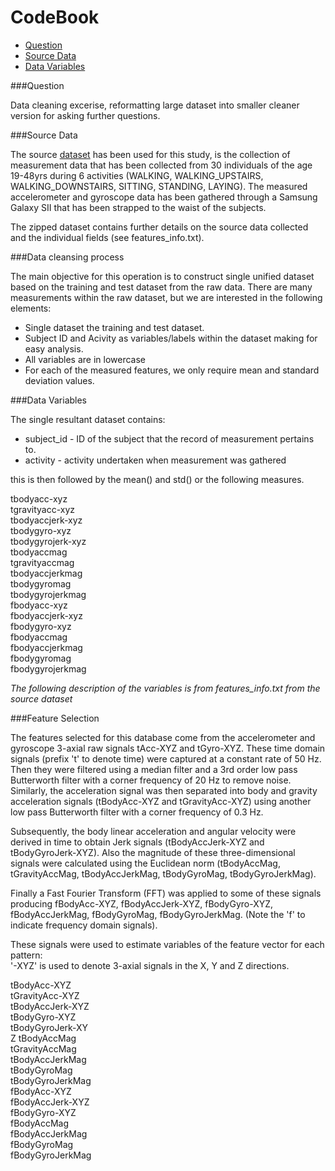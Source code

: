 CodeBook
========

- [Question](#thequestion)
- [Source Data](#SourceData)
- [Data Variables](#variables)


###<a name="thequestion"/></a>Question

Data cleaning excerise, reformatting large dataset into smaller cleaner version for asking further questions.

###<a name="sourcedata"></a>Source Data

The source  [dataset](https://d396qusza40orc.cloudfront.net/getdata%2Fprojectfiles%2FUCI%20HAR%20Dataset.zip)
has been used for this study, is the collection of measurement data that has been collected from 30 individuals of the age 19-48yrs during 6 activities (WALKING, WALKING_UPSTAIRS, WALKING_DOWNSTAIRS, SITTING, STANDING, LAYING). The measured accelerometer and gyroscope data has been gathered through a Samsung Galaxy SII  that has been strapped to the waist of the subjects.

The zipped dataset contains further details on the source data collected and the individual fields (see features_info.txt).

###Data cleansing process

The main objective for this operation is to construct single unified dataset based on the training and test dataset from the raw data. There are many measurements within the raw dataset, but we are interested in the following elements:

- Single dataset the training and test dataset.
- Subject ID and Acivity as variables/labels within the dataset making for easy analysis.
- All variables are in lowercase
- For each of the measured features, we only require mean and standard deviation values.

###<a name="variables"></a>Data Variables


The single resultant dataset contains:

- subject_id - ID of the subject that the record of measurement pertains to.
- activity - activity undertaken when measurement was gathered

this is then followed by the mean() and std() or the following measures.

tbodyacc-xyz</br>
tgravityacc-xyz</br>
tbodyaccjerk-xyz</br>
tbodygyro-xyz</br>
tbodygyrojerk-xyz</br>
tbodyaccmag</br>
tgravityaccmag</br>
tbodyaccjerkmag</br>
tbodygyromag</br>
tbodygyrojerkmag</br>
fbodyacc-xyz</br>
fbodyaccjerk-xyz</br>
fbodygyro-xyz</br>
fbodyaccmag</br>
fbodyaccjerkmag</br>
fbodygyromag</br>
fbodygyrojerkmag</br>

<cite>The following description of the variables is from features_info.txt from the source dataset</cite>

###Feature Selection

The features selected for this database come from the accelerometer and gyroscope 3-axial raw signals tAcc-XYZ and tGyro-XYZ. These time domain signals (prefix 't' to denote time) were captured at a constant rate of 50 Hz. Then they were filtered using a median filter and a 3rd order low pass Butterworth filter with a corner frequency of 20 Hz to remove noise. Similarly, the acceleration signal was then separated into body and gravity acceleration signals (tBodyAcc-XYZ and tGravityAcc-XYZ) using another low pass Butterworth filter with a corner frequency of 0.3 Hz.

Subsequently, the body linear acceleration and angular velocity were derived in time to obtain Jerk signals (tBodyAccJerk-XYZ and tBodyGyroJerk-XYZ). Also the magnitude of these three-dimensional signals were calculated using the Euclidean norm (tBodyAccMag, tGravityAccMag, tBodyAccJerkMag, tBodyGyroMag, tBodyGyroJerkMag).

Finally a Fast Fourier Transform (FFT) was applied to some of these signals producing fBodyAcc-XYZ, fBodyAccJerk-XYZ, fBodyGyro-XYZ, fBodyAccJerkMag, fBodyGyroMag, fBodyGyroJerkMag. (Note the 'f' to indicate frequency domain signals).

These signals were used to estimate variables of the feature vector for each pattern:  
'-XYZ' is used to denote 3-axial signals in the X, Y and Z directions.

tBodyAcc-XYZ</br>
tGravityAcc-XYZ</br>
tBodyAccJerk-XYZ</br>
tBodyGyro-XYZ</br>
tBodyGyroJerk-XY</br>Z
tBodyAccMag</br>
tGravityAccMag</br>
tBodyAccJerkMag</br>
tBodyGyroMag</br>
tBodyGyroJerkMag</br>
fBodyAcc-XYZ</br>
fBodyAccJerk-XYZ</br>
fBodyGyro-XYZ</br>
fBodyAccMag</br>
fBodyAccJerkMag</br>
fBodyGyroMag</br>
fBodyGyroJerkMag</br>
